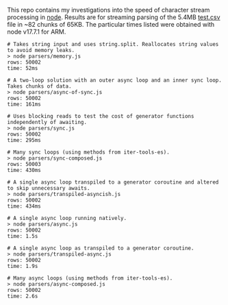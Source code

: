 This repo contains my investigations into the speed of character stream processing in [node](https://nodejs.org/). Results are for streaming parsing of the 5.4MB [test.csv](https://raw.githubusercontent.com/conartist6/async-perf/trunk/test.csv) file in ~82 chunks of 65KB. The particular times listed were obtained with node v17.7.1 for ARM.

```
# Takes string input and uses string.split. Reallocates string values to avoid memory leaks.
> node parsers/memory.js       
rows: 50002
time: 52ms

# A two-loop solution with an outer async loop and an inner sync loop. Takes chunks of data.
> node parsers/async-of-sync.js 
rows: 50002
time: 161ms

# Uses blocking reads to test the cost of generator functions independently of awaiting.
> node parsers/sync.js
rows: 50002
time: 295ms

# Many sync loops (using methods from iter-tools-es).
> node parsers/sync-composed.js 
rows: 50003
time: 430ms

# A single async loop transpiled to a generator coroutine and altered to skip unnecessary awaits.
> node parsers/transpiled-asyncish.js
rows: 50002
time: 434ms

# A single async loop running natively.
> node parsers/async.js        
rows: 50002
time: 1.5s

# A single async loop as transpiled to a generator coroutine.
> node parsers/transpiled-async.js 
rows: 50002
time: 1.9s

# Many async loops (using methods from iter-tools-es).
> node parsers/async-composed.js 
rows: 50002
time: 2.6s
```
